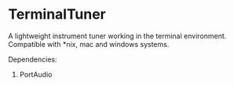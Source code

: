 # TerminalTuner
A lightweight instrument tuner working in the terminal environment. Compatible with \*nix, mac and windows systems.

Dependencies:

1. PortAudio
